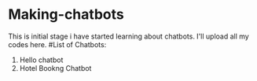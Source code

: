 # Making-chatbots
This is initial stage i have started learning about chatbots. I'll upload all my codes here.
 #List of Chatbots:
 1. Hello chatbot
 2. Hotel Bookng Chatbot
